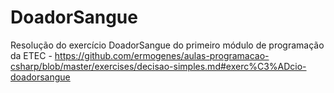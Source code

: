 # DoadorSangue
Resolução do exercício DoadorSangue do primeiro módulo de programação da ETEC - https://github.com/ermogenes/aulas-programacao-csharp/blob/master/exercises/decisao-simples.md#exerc%C3%ADcio-doadorsangue
